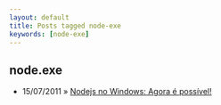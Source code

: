 ```yaml
---
layout: default
title: Posts tagged node-exe
keywords: [node-exe]
---
```

<h2 class="category">node.exe</h2>
<ul class="posts">
<li>
<p>
<span class="date">15/07/2011</span> &raquo; 
<a href="/blog/nodejs-no-windows-agora-e-possivel">Nodejs no Windows: Agora é possível!</a>
</p>
</li> 
</ul>
